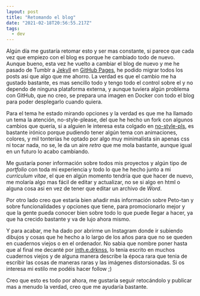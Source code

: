 ```yaml
---
layout: post
title: "Retomando el blog"
date: "2021-02-18T20:56:55.217Z"
tags:
  - dev
---
```


Algún día me gustaría retomar esto y ser mas constante, si parece que cada vez que empiezo con el blog es porque he cambiado todo de nuevo. Aunque bueno, esta vez he vuelto a cambiar el blog de nuevo y me he pasado de Tumblr a [Jekyll](https://jekyllrb.com) en [GitHub Pages](https://pages.github.com), he podido migrar todos los posts asi que algo que me ahorro. La verdad es que el cambio me ha gustado bastante, es mas sencillo todo y tengo todo el control sobre el y no dependo de ninguna plataforma externa, y aunque tuviera algún problema con GitHub, que no creo, se prepara una imagen en Docker con todo el blog para poder desplegarlo cuando quiera.

Para el tema he estado mirando opciones y la verdad es que me ha llamado un tema la atención, no-style-please, del que he hecho un fork con algunos cambios que quería, si a alguien le interesa esta colgado en [no-style-pls](https://github.com/luksireiku/no-style-pls), es bastante irónico porque pudiendo tener algún tema con animaciones, colores, y mil tonterías he optado por algo muy minimalista sin apenas css ni tocar nada, no se, le da un aire _retro_ que me mola bastante, aunque igual en un futuro lo acabo cambiando.

Me gustaría poner información sobre todos mis proyectos y algún tipo de _portfolio_ con toda mi experiencia y todo lo que he hecho junto a mi _curriculum vitae_, el que en algún momento tendría que que hacer de nuevo, me molaría algo mas fácil de editar y actualizar, no se si algo en html o alguna cosa asi en vez de tener que editar un archivo de _Word_.

Por otro lado creo que estaría bien añadir más información sobre Peto-tan y sobre funcionalidades y opciones que tiene, para promocionarlo mejor y que la gente pueda conocer bien sobre todo lo que puede llegar a hacer, ya que ha crecido bastante y va de lujo ahora mismo.

Y para acabar, me ha dado por abrirme un Instagram donde ir subiendo dibujos y cosas que he hecho a lo largo de los años para que no se queden en cuadernos viejos o en el ordenador. No sabia que nombre poner hasta que al final me decanté por [inth.e.drknss](https://instagram.com/inth.e.drknss), lo tenia escrito en muchos cuadernos viejos y de alguna manera describe la época rara que tenia de escribir las cosas de maneras raras y las imágenes distorsionadas. Si os interesa mi estilo me podéis hacer follow ;)

Creo que esto es todo por ahora, me gustaría seguir retocándolo y publicar mas a menudo la verdad, creo que me ayudaría bastante.

